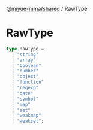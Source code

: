 [@miyue-mma/shared](../index.md) / RawType

# RawType

```ts
type RawType = 
  | "string"
  | "array"
  | "boolean"
  | "number"
  | "object"
  | "function"
  | "regexp"
  | "date"
  | "symbol"
  | "map"
  | "set"
  | "weakmap"
  | "weakset";
```
